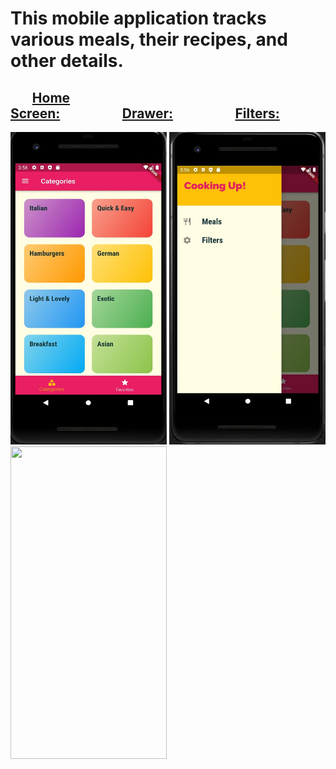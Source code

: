 # This mobile application tracks various meals, their recipes, and other details.

##        <ins>Home Screen:</ins>                    <ins>Drawer:</ins>                    <ins>Filters:</ins>
<img src = "https://github.com/BrandonScanlon/Meals_App/blob/master/Meals%20App%201.jpg" width="250" height="500"/> <img src = "https://github.com/BrandonScanlon/Meals_App/blob/master/Meals%20App%202.jpg" width="250" height="500"/> <img src = "" width="250" height="500"/>

